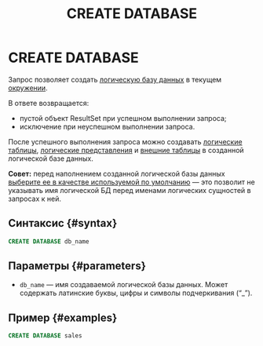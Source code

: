 ﻿---
layout: default
title: CREATE DATABASE
nav_order: 10
parent: Запросы SQL+
grand_parent: Справочная информация
has_children: false
has_toc: false
---

# CREATE DATABASE

Запрос позволяет создать [логическую базу данных](../../../overview/main_concepts/logical_db/logical_db.md) 
в текущем [окружении](../../../overview/main_concepts/environment/environment.md).

В ответе возвращается:
*   пустой объект ResultSet при успешном выполнении запроса;
*   исключение при неуспешном выполнении запроса.

После успешного выполнения запроса можно создавать [логические таблицы](../../../overview/main_concepts/logical_table/logical_table.md), 
[логические представления](../../../overview/main_concepts/logical_view/logical_view.md) 
и [внешние таблицы](../../../overview/main_concepts/external_table/external_table.md) 
в созданной логической базе данных.

**Совет:** перед наполнением созданной логической базы данных 
[выберите ее в качестве используемой по умолчанию](../../../working_with_system/other_features/default_db_set-up/default_db_set-up.md) 
— это позволит не указывать имя логической БД перед именами логических сущностей в запросах к ней.

## Синтаксис {#syntax}

```sql
CREATE DATABASE db_name
```

## Параметры {#parameters}

*   `db_name` — имя создаваемой логической базы данных. Может содержать латинские буквы, цифры и символы подчеркивания (“_”).

## Пример {#examples}

```sql
CREATE DATABASE sales
```
